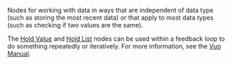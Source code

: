 Nodes for working with data in ways that are independent of data type (such as storing the most recent data) or that apply to most data types (such as checking if two values are the same).

The [Hold Value](vuo-node://vuo.data.hold2) and [Hold List](vuo-node://vuo.data.hold.list2) nodes can be used within a feedback loop to do something repeatedly or iteratively. For more information, see the [Vuo Manual](https://doc.vuo.org/latest/manual/how-events-travel-through-a-composition.xhtml#feedback-loops).

